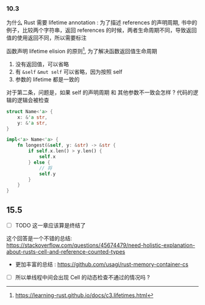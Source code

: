 ### 10.3
为什么 Rust 需要 lifetime annotation : 为了描述 references 的声明周期, 书中的例子，比较两个字符串，返回 references 的时候，两者生命周期不同，导致返回值的使用返回不同，所以需要标注

函数声明 lifetime elision 的原则[^1], 为了解决函数返回值生命周期
1. 没有返回值，可以省略
2. 有 `&self` `&mut self` 可以省略，因为按照 self
3. 参数的 lifetime 都是一致的


对于第二条，问题是，如果 self 的声明周期 和 其他参数不一致会怎样 ?
代码的逻辑的逻辑会被检查
```rs
struct Name<'a> {
    x: &'a str,
    y: &'a str,
}

impl<'a> Name<'a> {
    fn longest(&self, y: &str) -> &str {
        if self.x.len() > y.len() {
            self.x
        } else {
            // 将
            self.y
        }
    }
}
```

## 15.5
- [ ] TODO 这一章应该算是终结了

这个回答是一个不错的总结:
https://stackoverflow.com/questions/45674479/need-holistic-explanation-about-rusts-cell-and-reference-counted-types
  - 更加丰富的总结 : https://github.com/usagi/rust-memory-container-cs



- [ ] 所以单线程中间会出现 Cell 的动态检查不通过的情况吗 ?


[^1]: https://learning-rust.github.io/docs/c3.lifetimes.html

